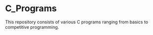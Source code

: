 # C_Programs
This repository consists of various C programs ranging from basics to competitive programming.

